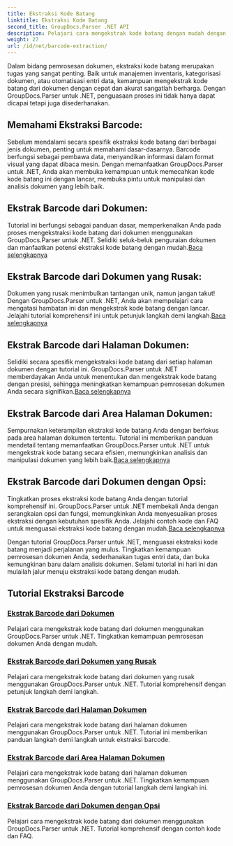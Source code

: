 ```yaml
---
title: Ekstraksi Kode Batang
linktitle: Ekstraksi Kode Batang
second_title: GroupDocs.Parser .NET API
description: Pelajari cara mengekstrak kode batang dengan mudah dengan tutorial GroupDocs.Parser untuk .NET. Tingkatkan kemampuan pemrosesan dokumen Anda sekarang!
weight: 27
url: /id/net/barcode-extraction/
---
```


Dalam bidang pemrosesan dokumen, ekstraksi kode batang merupakan tugas yang sangat penting. Baik untuk manajemen inventaris, kategorisasi dokumen, atau otomatisasi entri data, kemampuan mengekstrak kode batang dari dokumen dengan cepat dan akurat sangatlah berharga. Dengan GroupDocs.Parser untuk .NET, penguasaan proses ini tidak hanya dapat dicapai tetapi juga disederhanakan.

## Memahami Ekstraksi Barcode:

Sebelum mendalami secara spesifik ekstraksi kode batang dari berbagai jenis dokumen, penting untuk memahami dasar-dasarnya. Barcode berfungsi sebagai pembawa data, menyandikan informasi dalam format visual yang dapat dibaca mesin. Dengan memanfaatkan GroupDocs.Parser untuk .NET, Anda akan membuka kemampuan untuk memecahkan kode kode batang ini dengan lancar, membuka pintu untuk manipulasi dan analisis dokumen yang lebih baik.

## Ekstrak Barcode dari Dokumen:
 Tutorial ini berfungsi sebagai panduan dasar, memperkenalkan Anda pada proses mengekstraksi kode batang dari dokumen menggunakan GroupDocs.Parser untuk .NET. Selidiki seluk-beluk penguraian dokumen dan manfaatkan potensi ekstraksi kode batang dengan mudah.[Baca selengkapnya](./extract-barcodes-from-document/)

## Ekstrak Barcode dari Dokumen yang Rusak:
Dokumen yang rusak menimbulkan tantangan unik, namun jangan takut! Dengan GroupDocs.Parser untuk .NET, Anda akan mempelajari cara mengatasi hambatan ini dan mengekstrak kode batang dengan lancar. Jelajahi tutorial komprehensif ini untuk petunjuk langkah demi langkah.[Baca selengkapnya](./extract-barcodes-from-corrupted-document/)

## Ekstrak Barcode dari Halaman Dokumen:
 Selidiki secara spesifik mengekstraksi kode batang dari setiap halaman dokumen dengan tutorial ini. GroupDocs.Parser untuk .NET memberdayakan Anda untuk menentukan dan mengekstrak kode batang dengan presisi, sehingga meningkatkan kemampuan pemrosesan dokumen Anda secara signifikan.[Baca selengkapnya](./extract-barcodes-from-document-page/)

## Ekstrak Barcode dari Area Halaman Dokumen:
 Sempurnakan keterampilan ekstraksi kode batang Anda dengan berfokus pada area halaman dokumen tertentu. Tutorial ini memberikan panduan mendetail tentang memanfaatkan GroupDocs.Parser untuk .NET untuk mengekstrak kode batang secara efisien, memungkinkan analisis dan manipulasi dokumen yang lebih baik.[Baca selengkapnya](./extract-barcodes-from-document-page-area/)

## Ekstrak Barcode dari Dokumen dengan Opsi:
Tingkatkan proses ekstraksi kode batang Anda dengan tutorial komprehensif ini. GroupDocs.Parser untuk .NET membekali Anda dengan serangkaian opsi dan fungsi, memungkinkan Anda menyesuaikan proses ekstraksi dengan kebutuhan spesifik Anda. Jelajahi contoh kode dan FAQ untuk menguasai ekstraksi kode batang dengan mudah.[Baca selengkapnya](./extract-barcodes-from-document-with-options/)

Dengan tutorial GroupDocs.Parser untuk .NET, menguasai ekstraksi kode batang menjadi perjalanan yang mulus. Tingkatkan kemampuan pemrosesan dokumen Anda, sederhanakan tugas entri data, dan buka kemungkinan baru dalam analisis dokumen. Selami tutorial ini hari ini dan mulailah jalur menuju ekstraksi kode batang dengan mudah.
## Tutorial Ekstraksi Barcode
### [Ekstrak Barcode dari Dokumen](./extract-barcodes-from-document/)
Pelajari cara mengekstrak kode batang dari dokumen menggunakan GroupDocs.Parser untuk .NET. Tingkatkan kemampuan pemrosesan dokumen Anda dengan mudah.
### [Ekstrak Barcode dari Dokumen yang Rusak](./extract-barcodes-from-corrupted-document/)
Pelajari cara mengekstrak kode batang dari dokumen yang rusak menggunakan GroupDocs.Parser untuk .NET. Tutorial komprehensif dengan petunjuk langkah demi langkah.
### [Ekstrak Barcode dari Halaman Dokumen](./extract-barcodes-from-document-page/)
Pelajari cara mengekstrak kode batang dari halaman dokumen menggunakan GroupDocs.Parser untuk .NET. Tutorial ini memberikan panduan langkah demi langkah untuk ekstraksi barcode.
### [Ekstrak Barcode dari Area Halaman Dokumen](./extract-barcodes-from-document-page-area/)
Pelajari cara mengekstrak kode batang dari halaman dokumen menggunakan GroupDocs.Parser untuk .NET. Tingkatkan kemampuan pemrosesan dokumen Anda dengan tutorial langkah demi langkah ini.
### [Ekstrak Barcode dari Dokumen dengan Opsi](./extract-barcodes-from-document-with-options/)
Pelajari cara mengekstrak kode batang dari dokumen menggunakan GroupDocs.Parser untuk .NET. Tutorial komprehensif dengan contoh kode dan FAQ.
